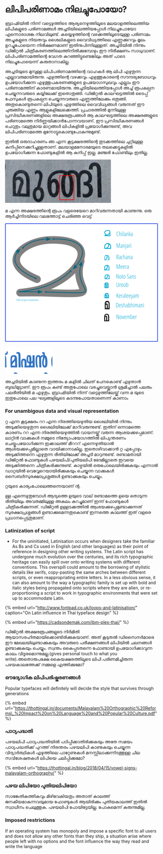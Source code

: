 # ലിപിപരിണാമം നിലച്ചുപോയോ?

ബ്രാഹ്മിയിൽ നിന്ന് വട്ടെഴുത്തിടെ ആര്യനെഴുത്തിലൂടെ മലയാളത്തിലെത്തിയ ലിപികളുടെ പരിണാമങ്ങൾ അച്ചടിയിലെത്തിയപ്പോൾ നിലച്ചുപോയോ എന്നൊരാശങ്ക നിലവിലുണ്ട്. കയ്യെഴുത്തിന്റെ വഴക്കത്തിലൂടെയുള്ള പരിണാമം അച്ചുകളുടെ നിയതവും ശൈലികളുടെ വൈവിധ്യത്തിലെ എണ്ണക്കുറവും മൂലം ഉറച്ചുപോയെന്ന നിരീക്ഷണമാണ് ഇതിനുപിന്നിലുള്ളത്. അച്ചടിയിൽ നിന്നും ഡിജിറ്റൽ ചിത്രീകരണത്തിലെത്തിനിൽക്കുമ്പോഴും ഈ നിരീക്ഷണം സാധുവാണ്. ലിപിപരിണാമത്തിന്റെ വേഗത കുറഞ്ഞിട്ടുണ്ടെങ്കിലും അത് പാടെ നിലച്ചുപോയെന്ന് കരുതാനാകില്ല. 

അച്ചടിയുടെ മുമ്പുള്ള ലിപിപരിണാമത്തിന്റെ വാഹകർ ആ ലിപി എഴുതുന്ന എല്ലാവരുമായിരുന്നു. എഴുത്തിന്റെ വഴക്കവും എഴുത്തുകാരന്റെ സൗന്ദര്യബോധവും ഉപയോഗിക്കുന്ന എഴുത്തുപകരണങ്ങളുടെ ഉപയോഗസുഖവും എല്ലാം ഈ പരിണാമത്തിന് കാരണമായിരുന്നു. അച്ചടിയിലെത്തിയപ്പോൾ അച്ച് രൂപകല്പന ചെയ്യുന്നവരുടെ കയ്യിലേക്ക് ഇതൊതുങ്ങി. ഡിജിറ്റൽ കാലഘട്ടത്തിൽ ടൈപ്പ് ഫേസുകൾ രൂപകല്പന ചെയ്യുന്നവരുടെ എണ്ണത്തിലേക്കും ഒതുങ്ങി. അതുകൊണ്ടുതന്നെ ലിപിയുടെ എഴുത്തിലെ വൈവിധ്യങ്ങൾ വരുന്നത് ഈ ചുരുങ്ങിയ എണ്ണം ആളുകളിലേക്കെത്തി. പ്രചാരത്തിൽ മുന്നിലുള്ള പ്രസിദ്ധീകരണങ്ങളിലെ അക്ഷരരൂപങ്ങൾ ആ കാലഘട്ടത്തിലെ അക്ഷരങ്ങളുടെ പരിണാമത്തെ നിർണ്ണയിക്കാൻപോന്നവയാണ്. ഈ പ്രസിദ്ധീകരണങ്ങൾ ചെറുതും വലുതുമായ മാറ്റങ്ങൾ ലിപികളിൽ പ്രയോഗിക്കുന്നുണ്ട്, അവ ലിപിപരിണാമത്തെ മുന്നോട്ടുകൊണ്ടുപോകുന്നുമുണ്ട്.

ഇതിൽ ഒരുദാഹരണം ങ്ങ എന്ന കൂട്ടക്ഷരത്തിന്റെ തുടക്കത്തിലെ ചുറ്റിലുള്ള കുനിപ്പിനെക്കുറിച്ചുള്ളതാണ്. മലയാളമനോരമയുടെ തലക്കെട്ടുകളിൽ ഉപയോഗിക്കുന്ന ഫോണ്ടുകളിൽ ആ കുനിപ്പ് ഇല്ല. മഞ്ജരി ഫോണ്ടിലും ഇതില്ല. 

![Malayala Manorama -Title](../../.gitbook/assets/image%20%2841%29.png)

മ എന്ന അക്ഷരത്തിന്റെ രൂപം വളരെയേറെ മാറിവരുന്നതായി കാണുന്നു. ഒരു ആർച്ചിനിടയിലെ വലത്തോട്ട് ചെരിഞ്ഞ വെട്ട് 

![](../../.gitbook/assets/ma.png)

![Deshabhimani Title](../../.gitbook/assets/image%20%2842%29.png)

അച്ചടിയിൽ കാണുന്ന ഇത്തരം മ കളിൽ ചിലത് പേനകൊണ്ട് എഴുതാൻ ബുദ്ധിമുട്ടാണ്. ഈ രൂപം കണ്ട് അതുപോലെ വരച്ചുവെയ്ക്കാൻ ശ്രമിച്ചാൽ പലരും പലരീതിയിൽ മ എഴുതും. ബ്രാഹ്മിയിൽ നിന്ന് വട്ടെഴുത്തിലേയ്ക്ക് വന്ന മ യുടെ ഇതുപോലെ പല ഘട്ടങ്ങളിലൂടെ കടന്നുപോയതാണെന്ന് കാണാം

### For unambigous data and visual representation

റ്റ എന്ന കൂട്ടക്ഷരം ററ എന്ന നിരത്തിയെഴുതിയ ശൈലിയിൽ നിന്നും അടുക്കിയെഴുതുന്ന ശൈലിയിലേക്ക് മാറിവരുന്നുണ്ട്. ഇതിന് ഒന്നാമത്തെ കാരണം ററ എന്ന നിരത്തിയെഴുത്തിൽ വായനയ്ക്ക് വരുന്ന ആശയക്കുഴപ്പമാണ്. ലാറ്റിൻ വാക്കുകൾ നമ്മുടെ നിത്യോപയോഗത്തിൽ ലിപ്യന്തരണം ചെയ്തുപയോഗിക്കുന്ന ഇക്കാലത്ത് മീറററ് എന്നെഴുതിയാൽ ആശയക്കുഴപ്പമില്ലാതെ വായിക്കാനാകില്ല. ഇതൊഴിവാക്കാൻ റ്റ എപ്പോഴും അടുക്കിത്തന്നെ എഴുതുന്ന രീതിയിലേക്ക് അച്ചടി മാറുന്നുണ്ട്. രണ്ടാമതായി ഡിജിറ്റൽ ഫോണ്ടുകൾ പഴയലിപി/പുതിയലിപി ഭേദമില്ലാതെ ഇവയെ അടുക്കിത്തന്നെ ചിത്രീകരിക്കുന്നുണ്ട്. കാഴ്ചയിൽ ഒരുപോലെയിരിക്കുകയും എന്നാൽ ഡാറ്റയിൽ വെവ്വേറെയായിരിക്കുകയും ചെയ്യുന്ന വാക്കുകൾ സൈബർസുരക്ഷാപ്രശ്നങ്ങൾ ഉണ്ടാക്കുകയും ചെയ്യും.

റ്റയുടെ കാര്യംപോലെത്തന്നെയാണ് ന്റ. 

ള്ള എന്നെഴുതുമ്പോൾ ആദ്യത്തെ ളയുടെ വാല് രണ്ടാമത്തെ ളയെ തൊടുന്ന രീതിയിലും അവതമ്മിലുള്ള അകലം കുറച്ചുമാണ് ഇന്ന് ഫോണ്ടുകൾ ചിത്രീകരിക്കുന്നത്. ഡിജിറ്റൽ ഉള്ളടക്കത്തിൽ ആശയക്കുഴപ്പമുണ്ടാക്കുന്നത് സുരക്ഷാപ്രശ്നങ്ങൾ ഉണ്ടാക്കുമെന്നതുകൊണ്ട് ഇന്നത്തെ കാലത്ത് ഇത് വളരെ പ്രധാനപ്പെട്ടതുമാണ്.

### Latinization of script 

- For the uninitiated, Latinisation occurs when designers take the familiar As Bs and Cs used in English \(and other languages\) as their point of reference in designing other writing systems. The Latin script has undergone much evolution over the centuries, and its rich typographic heritage can easily spill over onto writing systems with different conventions. This overspill could amount to the borrowing of stylistic details like serifs, copy-pasting the same arches between different scripts, or even reappropriating entire letters. In a less obvious sense, it can also amount to the way a typographic family is set up with bold and italic styles being propagated onto scripts where they are alien, or re-proportioning a script to work in typographic environments that were set up to accommodate Latin.

{% embed url="http://www.fontpad.co.uk/loops-and-latinisation/" caption="On Latin influence in Thai typeface design" %}

{% embed url="https://cadsondemak.com/ibm-plex-thai/" %}

ഡിജിറ്റൽ അക്ഷരരൂപങ്ങളുടെ നിർമിതി ആയാസരഹിതമായിക്കൊണ്ടിരിക്കുകയാണ്. അത് കൂടുതൽ ഡിസൈനർമാരെ ഈ മേഖലയിലുണ്ടാക്കുകയും അവരുടെ പരീക്ഷണങ്ങൾ ലിപിയിൽ ചലനങ്ങൾ ഉണ്ടാക്കുകയും ചെയ്യും. സ്വന്തം കൈപ്പടതന്നെ ഫോണ്ടായി ഉപയോഗിക്കാവുന്ന കാലം വിദൂരമൊന്നുമല്ല.\(gives personal touch to what you write\).അതൊരുപക്ഷേ കൈയക്ഷരത്തിലൂടെ ലിപി പരിണമിച്ചിരുന്ന പഴയകാലത്തേക്ക് നമ്മളെ എത്തിക്കുമോ?

### ഔദ്യോഗിക ലിപിപരിഷ്കരണങ്ങൾ

Popular typefaces will definitely will decide the style that survives through generations

{% embed url="https://thottingal.in/documents/Malayalam%20Orthographic%20Reforms\_%20Impact%20on%20Language%20and%20Popular%20Culture.pdf" %}

### പാഠ്യപദ്ധതി

പഴയലിപി പാഠ്യപദ്ധതിയിൽ പഠിപ്പിക്കാതിരിക്കുകയും അതേ സമയം പാഠ്യപദ്ധതിക്ക് പുറത്ത് നിരന്തരം പഴയലിപി കാണുകയും ചെയ്യുന്ന വിദ്യാർത്ഥികൾ എഴുത്തിലെ പാറ്റേണുകൾ മനസ്സിലാക്കുന്നിടത്തുള്ള ചില സവിശേഷതകൾ ലിപിയെ ചലിപ്പിക്കുമോ?

{% embed url="https://thottingal.in/blog/2018/04/15/vowel-signs-malayalam-orthography/" %}



### പഴയ ലിപിയോ പുതിയലിപിയോ

സാങ്കേതികത്തികവും മിഴിവേകിയതും അതാത് കാലത്ത് ജനകീയമാകുന്നവയുമായ ഫോണ്ടുകൾ ആയിരിക്കും പുതിയകാലത്ത് ഇതിൽ സ്വാധീനം ചെലുത്തുക. പഴയലിപി പോയിട്ടേയില്ല. പോകുമെന്ന് കരുന്നുമില്ല.

### Imposed restrictions

If an operating system has monopoly and impose a specific font to all users and does not allow any other fonts than they ship, a situation arise where people left with no options and the font influence the way they read and write the language


